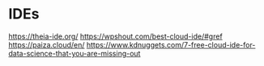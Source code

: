 # IDEs
https://theia-ide.org/
https://wpshout.com/best-cloud-ide/#gref
https://paiza.cloud/en/
https://www.kdnuggets.com/7-free-cloud-ide-for-data-science-that-you-are-missing-out
